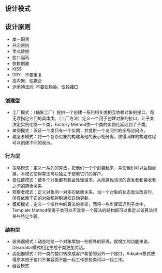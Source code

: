 ## 设计模式

## 设计原则

- 单一职责
- 开闭原则
- 里式替换
- 接口隔离
- 依赖倒置
- KISS
- DRY：不要重复
- 高内聚、松耦合
- 迪米特法则: 不要依赖类，依赖接口

### 创建型

- 工厂模式：（抽象工厂）提供一个创建一系列相关或相互依赖对象的接口，而无须指定它们的具体类。（工厂方法）定义一个用于创建对象的接口，让子类决定实例化哪一个类，Factory Method使一个类的实例化延迟到了子类。
- 单例模式：保证一个类只有一个实例，并提供一个访问它的全局访问点。
- 建造者模式：将一个复杂对象的构建与他的表示相分离，使得同样的构建过程可以创建不同的表示。

### 行为型

- 策略模式：定义一系列的算法，把他们一个个封装起来，并使他们可以互相替换，本模式使得算法可以独立于使用它们的客户。
- 责任链模式：使多个对象都有机会处理请求，从而避免请求的送发者和接收者之间的耦合关系
- 观察者模式：定义对象间一对多的依赖关系，当一个对象的状态发生改变时，所有依赖于它的对象都得到通知自动更新。
- 模板模式：定义一个操作中的算法的骨架，而将一些步骤延迟到子类中，Template Method使得子类可以不改变一个算法的结构即可以重定义该算法得某些特定步骤。

### 结构型

- 装饰器模式：动态地给一个对象增加一些额外的职责，就增加的功能来说，Decorator模式相比生成子类更加灵活。
- 适配器模式：将一类的接口转换成客户希望的另外一个接口，Adapter模式使得原本由于接口不兼容而不能一起工作那些类可以一起工作。
- 组合模式

